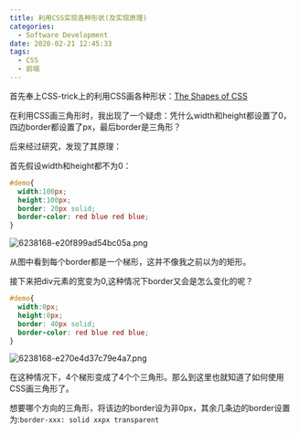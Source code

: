 ```yaml
---
title: 利用CSS实现各种形状(及实现原理)
categories:
  - Software Development
date: 2020-02-21 12:45:33
tags:
  - CSS
  - 前端
---
```

首先奉上CSS-trick上的利用CSS画各种形状：[The Shapes of CSS](https://css-tricks.com/the-shapes-of-css/)

在利用CSS画三角形时，我出现了一个疑虑：凭什么width和height都设置了0，四边border都设置了px，最后border是三角形？

后来经过研究，发现了其原理：

首先假设width和height都不为0：

```css
#demo{
  width:100px;  
  height:100px;  
  border: 20px solid;  
  border-color: red blue red blue; 
}
```

![6238168-e20f899ad54bc05a.png](https://i.loli.net/2020/02/23/WnICKSfRarqvDm8.png)

从图中看到每个border都是一个梯形，这并不像我之前以为的矩形。

接下来把div元素的宽变为0,这种情况下border又会是怎么变化的呢？

```css
#demo{
  width:0px;  
  height:0px;  
  border: 40px solid;  
  border-color: red blue red blue; 
}
```

![6238168-e270e4d37c79e4a7.png](https://i.loli.net/2020/02/23/WpMj1K9gcsAVfu7.png)

在这种情况下，4个梯形变成了4个个三角形。那么到这里也就知道了如何使用CSS画三角形了。

想要哪个方向的三角形，将该边的border设为非0px，其余几条边的border设置为:`border-xxx: solid xxpx transparent`